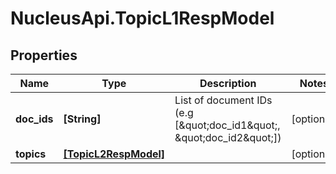 # NucleusApi.TopicL1RespModel

## Properties
Name | Type | Description | Notes
------------ | ------------- | ------------- | -------------
**doc_ids** | **[String]** | List of document IDs (e.g [\&quot;doc_id1\&quot;, \&quot;doc_id2\&quot;]) | [optional] 
**topics** | [**[TopicL2RespModel]**](TopicL2RespModel.md) |  | [optional] 


